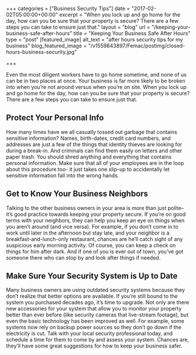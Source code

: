+++
categories = ["Business Security Tips"]
date = "2017-02-02T05:00:00+00:00"
excerpt = "When you lock up and go home for the day, how can you be sure that your property is secure? There are a few steps you can take to ensure just that."
layout = "blog"
url = "/keeping-your-business-safe-after-hours"
title = "Keeping Your Business Safe After Hours"
type = "post"
[featured_image]
alt_text = "after hours security tips for my business"
blog_featured_image = "/v1559843897/Femac/postimg/closed-hours-business-security.jpg"

+++

Even the most diligent workers have to go home sometime, and none of us can be in two places at once. Your business is far more likely to be broken into when you’re not around versus when you’re on site. When you lock up and go home for the day, how can you be sure that your property is secure?There are a few steps you can take to ensure just that.

## Protect Your Personal Info

How many times have we all casually tossed out garbage that contains sensitive information? Names, birth-dates, credit card numbers, and addresses are just a few of the things that identity thieves are looking for during a break-in. And criminals can find them easily on letters and other paper trash. You should shred anything and everything that contains personal information. Make sure that all of your employees are in the loop about this procedure too- it just takes one slip-up to accidentally let sensitive information fall into the wrong hands.

## Get to Know Your Business Neighbors

Talking to the other business owners in your area is more than just polite– it’s good practice towards keeping your property secure. If you’re on good terms with your neighbors, they can help you keep an eye on things when you aren’t around (and vice versa). For example, if you don’t come in to work until later in the afternoon but stay late, and your neighbor is a breakfast-and-lunch-only restaurant, chances are he’ll catch sight of any suspicious early morning activity. Of course, you can keep a check on things for him after dark. And if one of you is ever out of town, you’ve got someone there who can stop by and look after things if needed.

## Make Sure Your Security System is Up to Date

Many business owners are using outdated security systems because they don’t realize that better options are available. If you’re still bound to the system you purchased decades ago, it’s time to upgrade. Not only are there new accessories for your system that allow you to monitor your property better than ever before (like security cameras that live-stream footage), but even the basic technology has been improved as well. For example, some systems now rely on backup power sources so they don’t go down if the electricity is cut. Talk with your local security professional today, and schedule a time for them to come by and assess your system. Chances are, they’ll have some great suggestions for how to keep your business safer.